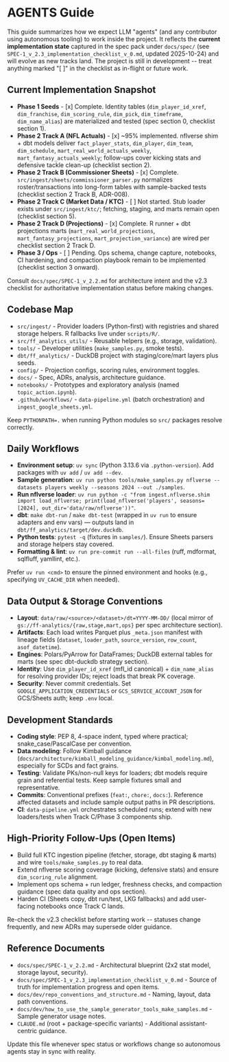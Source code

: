 # AGENTS Guide

This guide summarizes how we expect LLM "agents" (and any contributor using autonomous tooling) to work inside the project. It reflects the **current implementation state** captured in the spec pack under `docs/spec/` (see `SPEC-1_v_2.3_implementation_checklist_v_0.md`, updated 2025-10-24) and will evolve as new tracks land. The project is still in development -- treat anything marked "[ ]" in the checklist as in-flight or future work.

## Current Implementation Snapshot

- **Phase 1 Seeds** - [x] Complete. Identity tables (`dim_player_id_xref`, `dim_franchise`, `dim_scoring_rule`, `dim_pick`, `dim_timeframe`, `dim_name_alias`) are materialized and tested (spec section 0, checklist section 1).
- **Phase 2 Track A (NFL Actuals)** - [x] ~95% implemented. nflverse shim + dbt models deliver `fact_player_stats`, `dim_player`, `dim_team`, `dim_schedule`, `mart_real_world_actuals_weekly`, `mart_fantasy_actuals_weekly`; follow-ups cover kicking stats and defensive tackle clean-up (checklist section 2).
- **Phase 2 Track B (Commissioner Sheets)** - [x] Complete. `src/ingest/sheets/commissioner_parser.py` normalizes roster/transactions into long-form tables with sample-backed tests (checklist section 2 Track B, ADR-008).
- **Phase 2 Track C (Market Data / KTC)** - [ ] Not started. Stub loader exists under `src/ingest/ktc/`; fetching, staging, and marts remain open (checklist section 5).
- **Phase 2 Track D (Projections)** - [x] Complete. R runner + dbt projections marts (`mart_real_world_projections`, `mart_fantasy_projections`, `mart_projection_variance`) are wired per checklist section 2 Track D.
- **Phase 3 / Ops** - [ ] Pending. Ops schema, change capture, notebooks, CI hardening, and compaction playbook remain to be implemented (checklist section 3 onward).

Consult `docs/spec/SPEC-1_v_2.2.md` for architecture intent and the v2.3 checklist for authoritative implementation status before making changes.

## Codebase Map

- `src/ingest/` - Provider loaders (Python-first) with registries and shared storage helpers. R fallbacks live under `scripts/R/`.
- `src/ff_analytics_utils/` - Reusable helpers (e.g., storage, validation).
- `tools/` - Developer utilities (`make_samples.py`, smoke tests).
- `dbt/ff_analytics/` - DuckDB project with staging/core/mart layers plus seeds.
- `config/` - Projection configs, scoring rules, environment toggles.
- `docs/` - Spec, ADRs, analysis, architecture guidance.
- `notebooks/` - Prototypes and exploratory analysis (named `topic_action.ipynb`).
- `.github/workflows/` - `data-pipeline.yml` (batch orchestration) and `ingest_google_sheets.yml`.

Keep `PYTHONPATH=.` when running Python modules so `src/` packages resolve correctly.

## Daily Workflows

- **Environment setup**: `uv sync` (Python 3.13.6 via `.python-version`). Add packages with `uv add` / `uv add --dev`.
- **Sample generation**: `uv run python tools/make_samples.py nflverse --datasets players weekly --seasons 2024 --out ./samples`.
- **Run nflverse loader**: `uv run python -c "from ingest.nflverse.shim import load_nflverse; print(load_nflverse('players', seasons=[2024], out_dir='data/raw/nflverse'))"`.
- **dbt**: `make dbt-run` / `make dbt-test` (wrapped in `uv run` to ensure adapters and env vars) — outputs land in `dbt/ff_analytics/target/dev.duckdb`.
- **Python tests**: `pytest -q` (fixtures in `samples/`). Ensure Sheets parsers and storage helpers stay covered.
- **Formatting & lint**: `uv run pre-commit run --all-files` (ruff, mdformat, sqlfluff, yamllint, etc.).

Prefer `uv run <cmd>` to ensure the pinned environment and hooks (e.g., specifying `UV_CACHE_DIR` when needed).

## Data Output & Storage Conventions

- **Layout**: `data/raw/<source>/<dataset>/dt=YYYY-MM-DD/` (local mirror of `gs://ff-analytics/{raw,stage,mart,ops}` per spec architecture section).
- **Artifacts**: Each load writes Parquet plus `_meta.json` manifest with lineage fields (`dataset`, `loader_path`, `source_version`, `row_count`, `asof_datetime`).
- **Engines**: Polars/PyArrow for DataFrames; DuckDB external tables for marts (see spec dbt-duckdb strategy section).
- **Identity**: Use `dim_player_id_xref` (mfl_id canonical) + `dim_name_alias` for resolving provider IDs; reject loads that break PK coverage.
- **Security**: Never commit credentials. Set `GOOGLE_APPLICATION_CREDENTIALS` or `GCS_SERVICE_ACCOUNT_JSON` for GCS/Sheets auth; keep `.env` local.

## Development Standards

- **Coding style**: PEP 8, 4-space indent, typed where practical; snake_case/PascalCase per convention.
- **Data modeling**: Follow Kimball guidance (`docs/architecture/kimball_modeling_guidance/kimbal_modeling.md`), especially for SCDs and fact grains.
- **Testing**: Validate PKs/non-null keys for loaders; dbt models require grain and referential tests. Keep sample fixtures small and representative.
- **Commits**: Conventional prefixes (`feat:`, `chore:`, `docs:`). Reference affected datasets and include sample output paths in PR descriptions.
- **CI**: `data-pipeline.yml` orchestrates scheduled runs; extend with new loaders/tests when Track C/Phase 3 components ship.

## High-Priority Follow-Ups (Open Items)

- Build full KTC ingestion pipeline (fetcher, storage, dbt staging & marts) and wire `tools/make_samples.py` to real data.
- Extend nflverse scoring coverage (kicking, defensive stats) and ensure `dim_scoring_rule` alignment.
- Implement ops schema + run ledger, freshness checks, and compaction guidance (spec data quality and ops section).
- Harden CI (Sheets copy, dbt run/test, LKG fallbacks) and add user-facing notebooks once Track C lands.

Re-check the v2.3 checklist before starting work -- statuses change frequently, and new ADRs may supersede older guidance.

## Reference Documents

- `docs/spec/SPEC-1_v_2.2.md` - Architectural blueprint (2x2 stat model, storage layout, security).
- `docs/spec/SPEC-1_v_2.3_implementation_checklist_v_0.md` - Source of truth for implementation progress and open items.
- `docs/dev/repo_conventions_and_structure.md` - Naming, layout, data path conventions.
- `docs/dev/how_to_use_the_sample_generator_tools_make_samples.md` - Sample generator usage notes.
- `CLAUDE.md` (root + package-specific variants) - Additional assistant-centric guidance.

Update this file whenever spec status or workflows change so autonomous agents stay in sync with reality.
